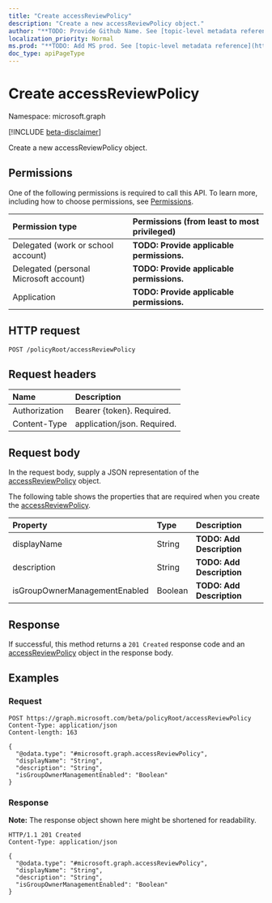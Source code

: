 ```yaml
---
title: "Create accessReviewPolicy"
description: "Create a new accessReviewPolicy object."
author: "**TODO: Provide Github Name. See [topic-level metadata reference](https://msgo.azurewebsites.net/add/document/guidelines/metadata.html#topic-level-metadata)**"
localization_priority: Normal
ms.prod: "**TODO: Add MS prod. See [topic-level metadata reference](https://msgo.azurewebsites.net/add/document/guidelines/metadata.html#topic-level-metadata)**"
doc_type: apiPageType
---
```


# Create accessReviewPolicy
Namespace: microsoft.graph

[!INCLUDE [beta-disclaimer](../../includes/beta-disclaimer.md)]

Create a new accessReviewPolicy object.

## Permissions
One of the following permissions is required to call this API. To learn more, including how to choose permissions, see [Permissions](/graph/permissions-reference).

|Permission type|Permissions (from least to most privileged)|
|:---|:---|
|Delegated (work or school account)|**TODO: Provide applicable permissions.**|
|Delegated (personal Microsoft account)|**TODO: Provide applicable permissions.**|
|Application|**TODO: Provide applicable permissions.**|

## HTTP request

<!-- {
  "blockType": "ignored"
}
-->
``` http
POST /policyRoot/accessReviewPolicy
```

## Request headers
|Name|Description|
|:---|:---|
|Authorization|Bearer {token}. Required.|
|Content-Type|application/json. Required.|

## Request body
In the request body, supply a JSON representation of the [accessReviewPolicy](../resources/accessreviewpolicy.md) object.

The following table shows the properties that are required when you create the [accessReviewPolicy](../resources/accessreviewpolicy.md).

|Property|Type|Description|
|:---|:---|:---|
|displayName|String|**TODO: Add Description**|
|description|String|**TODO: Add Description**|
|isGroupOwnerManagementEnabled|Boolean|**TODO: Add Description**|



## Response

If successful, this method returns a `201 Created` response code and an [accessReviewPolicy](../resources/accessreviewpolicy.md) object in the response body.

## Examples

### Request
<!-- {
  "blockType": "request",
  "name": "create_accessreviewpolicy_from_"
}
-->
``` http
POST https://graph.microsoft.com/beta/policyRoot/accessReviewPolicy
Content-Type: application/json
Content-length: 163

{
  "@odata.type": "#microsoft.graph.accessReviewPolicy",
  "displayName": "String",
  "description": "String",
  "isGroupOwnerManagementEnabled": "Boolean"
}
```


### Response
**Note:** The response object shown here might be shortened for readability.
<!-- {
  "blockType": "response",
  "truncated": true,
  "@odata.type": "microsoft.graph.accessReviewPolicy"
}
-->
``` http
HTTP/1.1 201 Created
Content-Type: application/json

{
  "@odata.type": "#microsoft.graph.accessReviewPolicy",
  "displayName": "String",
  "description": "String",
  "isGroupOwnerManagementEnabled": "Boolean"
}
```

